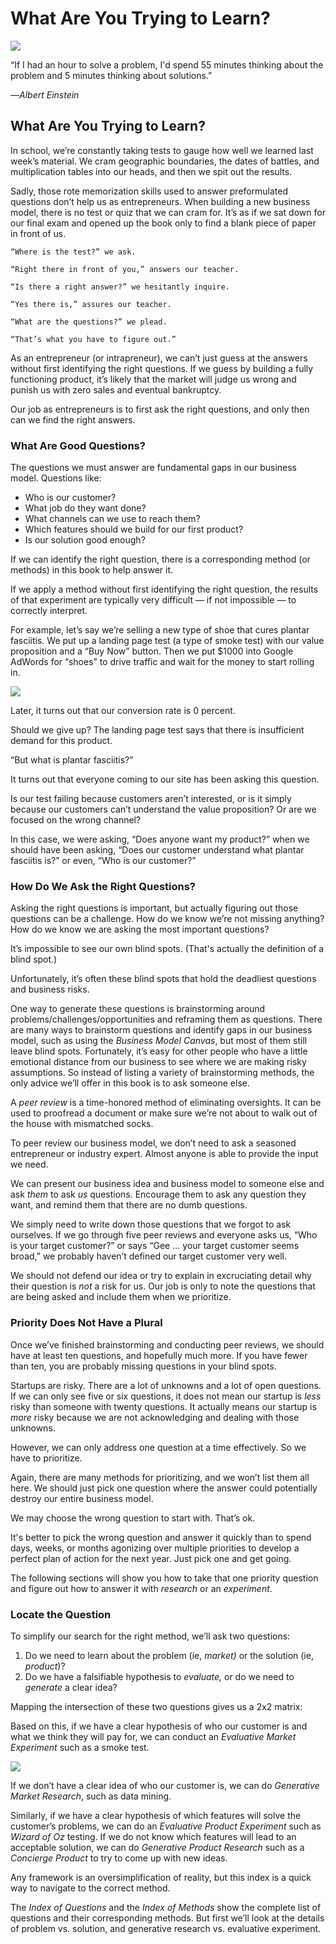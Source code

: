 # What Are You Trying to Learn?

![](<../.gitbook/assets/illustration - If I had an hour to solve a problem - real startup book.png>)

“If I had an hour to solve a problem, I'd spend 55 minutes thinking about the problem and 5 minutes thinking about solutions.”

—_Albert Einstein_

## What Are You Trying to Learn?

In school, we’re constantly taking tests to gauge how well we learned last week’s material. We cram geographic boundaries, the dates of battles, and multiplication tables into our heads, and then we spit out the results.

Sadly, those rote memorization skills used to answer preformulated questions don’t help us as entrepreneurs. When building a new business model, there is no test or quiz that we can cram for. It’s as if we sat down for our final exam and opened up the book only to find a blank piece of paper in front of us.

```
“Where is the test?” we ask.

“Right there in front of you,” answers our teacher.

“Is there a right answer?” we hesitantly inquire.

“Yes there is,” assures our teacher.

“What are the questions?” we plead.

“That’s what you have to figure out.”
```

As an entrepreneur (or intrapreneur), we can’t just guess at the answers without first identifying the right questions. If we guess by building a fully functioning product, it’s likely that the market will judge us wrong and punish us with zero sales and eventual bankruptcy.

Our job as entrepreneurs is to first ask the right questions, and only then can we find the right answers.

### What Are Good Questions?

The questions we must answer are fundamental gaps in our business model. Questions like:

* Who is our customer?
* What job do they want done?
* What channels can we use to reach them?
* Which features should we build for our first product?
* Is our solution good enough?

If we can identify the right question, there is a corresponding method (or methods) in this book to help answer it.

If we apply a method without first identifying the right question, the results of that experiment are typically very difficult — if not impossible — to correctly interpret.

For example, let’s say we’re selling a new type of shoe that cures plantar fasciitis. We put up a landing page test (a type of smoke test) with our value proposition and a “Buy Now” button. Then we put $1000 into Google AdWords for “shoes” to drive traffic and wait for the money to start rolling in.

![](<../.gitbook/assets/Illustration - Cure Plantar Fasciitis - What Are You Trying to Learn.png>)

Later, it turns out that our conversion rate is 0 percent.

Should we give up? The landing page test says that there is insufficient demand for this product.

“But what is plantar fasciitis?”

It turns out that everyone coming to our site has been asking this question.

Is our test failing because customers aren’t interested, or is it simply because our customers can’t understand the value proposition? Or are we focused on the wrong channel?

In this case, we were asking, “Does anyone want my product?” when we should have been asking, “Does our customer understand what plantar fasciitis is?” or even, “Who is our customer?”

### **How Do We Ask the Right Questions?**

Asking the right questions is important, but actually figuring out those questions can be a challenge. How do we know we’re not missing anything? How do we know we are asking the most important questions?

It’s impossible to see our own blind spots. (That's actually the definition of a blind spot.)

Unfortunately, it’s often these blind spots that hold the deadliest questions and business risks.

One way to generate these questions is brainstorming around problems/challenges/opportunities and reframing them as questions. There are many ways to brainstorm questions and identify gaps in our business model, such as using the _Business Model Canvas_, but most of them still leave blind spots. Fortunately, it’s easy for other people who have a little emotional distance from our business to see where we are making risky assumptions. So instead of listing a variety of brainstorming methods, the only advice we’ll offer in this book is to ask someone else.

A _peer review_ is a time-honored method of eliminating oversights. It can be used to proofread a document or make sure we’re not about to walk out of the house with mismatched socks.

To peer review our business model, we don’t need to ask a seasoned entrepreneur or industry expert. Almost anyone is able to provide the input we need.

We can present our business idea and business model to someone else and ask _them_ to ask _us_ questions. Encourage them to ask any question they want, and remind them that there are no dumb questions.

We simply need to write down those questions that we forgot to ask ourselves. If we go through five peer reviews and everyone asks us, “Who is your target customer?” or says “Gee … your target customer seems broad,” we probably haven’t defined our target customer very well.

We should not defend our idea or try to explain in excruciating detail why their question is _not_ a risk for us. Our job is only to note the questions that are being asked and include them when we prioritize.

### Priority Does Not Have a Plural

Once we’ve finished brainstorming and conducting peer reviews, we should have at least ten questions, and hopefully much more. If you have fewer than ten, you are probably missing questions in your blind spots.

Startups are risky. There are a lot of unknowns and a lot of open questions. If we can only see five or six questions, it does not mean our startup is _less_ risky than someone with twenty questions. It actually means our startup is _more_ risky because we are not acknowledging and dealing with those unknowns.

However, we can only address one question at a time effectively. So we have to prioritize.

Again, there are many methods for prioritizing, and we won’t list them all here. We should just pick one question where the answer could potentially destroy our entire business model.

We may choose the wrong question to start with. That’s ok.

It's better to pick the wrong question and answer it quickly than to spend days, weeks, or months agonizing over multiple priorities to develop a perfect plan of action for the next year. Just pick one and get going.

The following sections will show you how to take that one priority question and figure out how to answer it with _research_ or an _experiment_.

### Locate the Question

To simplify our search for the right method, we’ll ask two questions:

1. Do we need to learn about the problem (ie, _market)_ or the solution (ie, _product_)?
2. Do we have a falsifiable hypothesis to _evaluate,_ or do we need to _generate_ a clear idea?

Mapping the intersection of these two questions gives us a 2x2 matrix:

Based on this, if we have a clear hypothesis of who our customer is and what we think they will pay for, we can conduct an _Evaluative Market Experiment_ such as a smoke test.

![](<../.gitbook/assets/Framework - Real Startup Book 2x2 - General.png>)

If we don’t have a clear idea of who our customer is, we can do _Generative Market Research_, such as data mining.

Similarly, if we have a clear hypothesis of which features will solve the customer’s problems, we can do an _Evaluative Product Experiment_ such as _Wizard of Oz_ testing. If we do not know which features will lead to an acceptable solution, we can do _Generative Product Research_ such as a _Concierge Product_ to try to come up with new ideas.

Any framework is an oversimplification of reality, but this index is a quick way to navigate to the correct method.

The _Index of Questions_ and the _Index of Methods_ show the complete list of questions and their corresponding methods. But first we’ll look at the details of problem vs. solution, and generative research vs. evaluative experiment.
